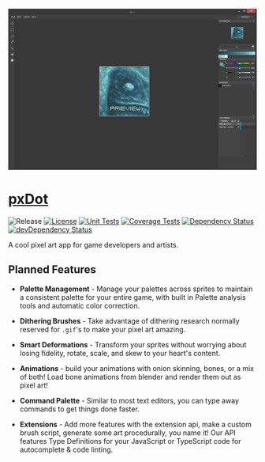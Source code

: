 [![Screenshot][website-img]][website-url]

# [pxDot](https://pxdot.com)

![Release][release-img]
[![License][license-img]][license-url]
[![Unit Tests][travis-img]][travis-url]
[![Coverage Tests][codecov-img]][codecov-url]
[![Dependency Status][david-img]][david-url]
[![devDependency Status][david-dev-img]][david-dev-url]

A cool pixel art app for game developers and artists. 

## Planned Features

- **Palette Management** - Manage your palettes across sprites to maintain a consistent palette for your entire game, with built in Palette analysis tools and automatic color correction.

- **Dithering Brushes** - Take advantage of dithering research normally reserved for `.gif`'s to make your pixel art amazing.

- **Smart Deformations** - Transform your sprites without worrying about losing fidelity, rotate, scale, and skew to your heart's content.

- **Animations** - build your animations with onion skinning, bones, or a mix of both! Load bone animations from blender and render them out as pixel art!

- **Command Palette** - Similar to most text editors, you can type away commands to get things done faster.

- **Extensions** - Add more features with the extension api, make a custom brush script, generate some art procedurally, you name it! Our API features Type Definitions for your JavaScript or TypeScript code for autocomplete & code linting.

[website-img]: docs/gallery/screenshot.png
[website-url]: http://pxdot.com
[release-img]: https://img.shields.io/badge/release-0.1.0-4dbfcc.svg?style=flat-square
[license-img]: http://img.shields.io/:license-mit-blue.svg?style=flat-square
[license-url]: https://opensource.org/licenses/MIT
[david-url]: https://david-dm.org/hyperfuse/pxdot?path=packages/pxdot
[david-img]: https://david-dm.org/hyperfuse/pxdot.svg?style=flat-square?&path=packages/pxdot
[david-dev-url]: https://david-dm.org/hyperfuse/pxdot#info=devDependencies?path=packages/pxdot
[david-dev-img]: https://david-dm.org/hyperfuse/pxdot/dev-status.svg?style=flat-square&path=packages/pxdot
[travis-img]: https://img.shields.io/travis/hyperfuse/pxdot.svg?style=flat-square
[travis-url]:https://travis-ci.org/hyperfuse/pxdot
[codecov-img]:https://img.shields.io/codecov/c/github/hyperfuse/pxdot.svg?style=flat-square
[codecov-url]: https://codecov.io/gh/hyperfuse/pxdot
